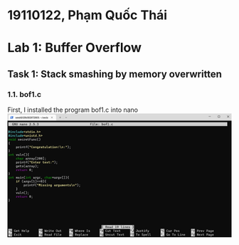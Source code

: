 # 19110122, Phạm Quốc Thái

# Lab 1: Buffer Overflow

## Task 1: Stack smashing by memory overwritten

### 1.1. bof1.c

First, I installed the program bof1.c into nano
![alt text](images/image1.png)
